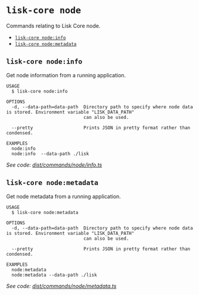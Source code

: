 `lisk-core node`
================

Commands relating to Lisk Core node.

* [`lisk-core node:info`](#lisk-core-nodeinfo)
* [`lisk-core node:metadata`](#lisk-core-nodemetadata)

## `lisk-core node:info`

Get node information from a running application.

```
USAGE
  $ lisk-core node:info

OPTIONS
  -d, --data-path=data-path  Directory path to specify where node data is stored. Environment variable "LISK_DATA_PATH"
                             can also be used.

  --pretty                   Prints JSON in pretty format rather than condensed.

EXAMPLES
  node:info
  node:info  --data-path ./lisk
```

_See code: [dist/commands/node/info.ts](https://github.com/LiskHQ/lisk-core/blob/v4.0.0-alpha.14/dist/commands/node/info.ts)_

## `lisk-core node:metadata`

Get node metadata from a running application.

```
USAGE
  $ lisk-core node:metadata

OPTIONS
  -d, --data-path=data-path  Directory path to specify where node data is stored. Environment variable "LISK_DATA_PATH"
                             can also be used.

  --pretty                   Prints JSON in pretty format rather than condensed.

EXAMPLES
  node:metadata
  node:metadata --data-path ./lisk
```

_See code: [dist/commands/node/metadata.ts](https://github.com/LiskHQ/lisk-core/blob/v4.0.0-alpha.14/dist/commands/node/metadata.ts)_

